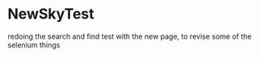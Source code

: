 # NewSkyTest
redoing the search and find test with the new page, to revise some of the selenium things
